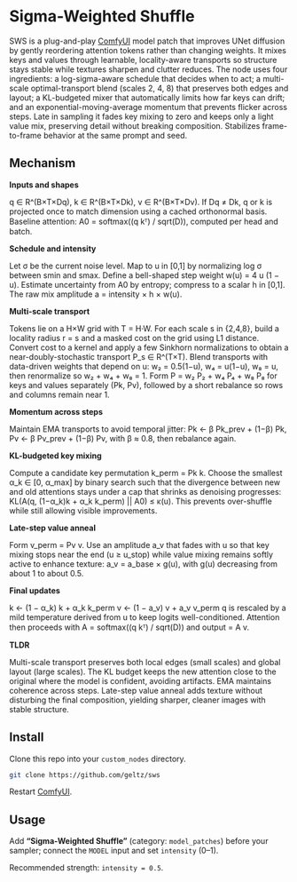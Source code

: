 # Sigma-Weighted Shuffle

SWS is a plug-and-play [ComfyUI](https://github.com/comfyanonymous/ComfyUI) model patch that improves UNet diffusion by gently reordering attention tokens rather than changing weights. It mixes keys and values through learnable, locality-aware transports so structure stays stable while textures sharpen and clutter reduces. The node uses four ingredients: a log-sigma-aware schedule that decides when to act; a multi-scale optimal-transport blend (scales 2, 4, 8) that preserves both edges and layout; a KL-budgeted mixer that automatically limits how far keys can drift; and an exponential-moving-average momentum that prevents flicker across steps. Late in sampling it fades key mixing to zero and keeps only a light value mix, preserving detail without breaking composition. Stabilizes frame-to-frame behavior at the same prompt and seed. 

## Mechanism

**Inputs and shapes**

q ∈ R^(B×T×Dq), k ∈ R^(B×T×Dk), v ∈ R^(B×T×Dv). If Dq ≠ Dk, q or k is projected once to match dimension using a cached orthonormal basis. Baseline attention: A0 = softmax((q kᵀ) / sqrt(D)), computed per head and batch.

**Schedule and intensity**

Let σ be the current noise level. Map to u in [0,1] by normalizing log σ between smin and smax. Define a bell-shaped step weight w(u) = 4 u (1 − u). Estimate uncertainty from A0 by entropy; compress to a scalar h in [0,1]. The raw mix amplitude a = intensity × h × w(u).

**Multi-scale transport**

Tokens lie on a H×W grid with T = H·W. For each scale s in {2,4,8}, build a locality radius r = s and a masked cost on the grid using L1 distance. Convert cost to a kernel and apply a few Sinkhorn normalizations to obtain a near-doubly-stochastic transport P_s ∈ R^(T×T). Blend transports with data-driven weights that depend on u: w₂ = 0.5(1−u), w₄ = u(1−u), w₈ = u, then renormalize so w₂ + w₄ + w₈ = 1. Form P = w₂ P₂ + w₄ P₄ + w₈ P₈ for keys and values separately (Pk, Pv), followed by a short rebalance so rows and columns remain near 1.

**Momentum across steps**

Maintain EMA transports to avoid temporal jitter: Pk ← β Pk_prev + (1−β) Pk, Pv ← β Pv_prev + (1−β) Pv, with β ≈ 0.8, then rebalance again.

**KL-budgeted key mixing**

Compute a candidate key permutation k_perm = Pk k. Choose the smallest α_k ∈ [0, α_max] by binary search such that the divergence between new and old attentions stays under a cap that shrinks as denoising progresses: KL(A(q, (1−α_k)k + α_k k_perm) || A0) ≤ κ(u). This prevents over-shuffle while still allowing visible improvements.

**Late-step value anneal**

Form v_perm = Pv v. Use an amplitude a_v that fades with u so that key mixing stops near the end (u ≥ u_stop) while value mixing remains softly active to enhance texture: a_v = a_base × g(u), with g(u) decreasing from about 1 to about 0.5.

**Final updates**

k ← (1 − α_k) k + α_k k_perm
v ← (1 − a_v) v + a_v v_perm
q is rescaled by a mild temperature derived from u to keep logits well-conditioned. Attention then proceeds with A = softmax((q kᵀ) / sqrt(D)) and output = A v.

**TLDR**

Multi-scale transport preserves both local edges (small scales) and global layout (large scales). The KL budget keeps the new attention close to the original where the model is confident, avoiding artifacts. EMA maintains coherence across steps. Late-step value anneal adds texture without disturbing the final composition, yielding sharper, cleaner images with stable structure.

## Install

Clone this repo into your `custom_nodes` directory.
```bash
git clone https://github.com/geltz/sws
```
Restart [ComfyUI](https://github.com/comfyanonymous/ComfyUI).

## Usage

Add **“Sigma-Weighted Shuffle”** (category: `model_patches`) before your sampler; connect the `MODEL` input and set `intensity` (0–1).

Recommended strength: `intensity = 0.5`.








